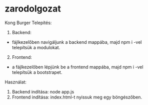 # zarodolgozat
Kong Burger
Telepítés:
1. Backend:
- fájlkezelőben navigáljunk a backend mappába, majd npm i -vel telepítsük a modulokat.
2. Frontend:
- a fájlkezelőben lépjünk be a frontend mappába, majd npm i -vel telepítsük a bootstrapet.

Használat:
1. Backend indítása: node app.js
2. Frontend indítása: index.html-t nyissuk meg egy böngészőben.
